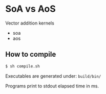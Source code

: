 # SoA vs AoS

Vector addition kernels
- soa
- aos

## How to compile
```bash
$ sh compile.sh
```

Executables are generated under: `build/bin/`

Programs print to stdout elapsed time in ms.
